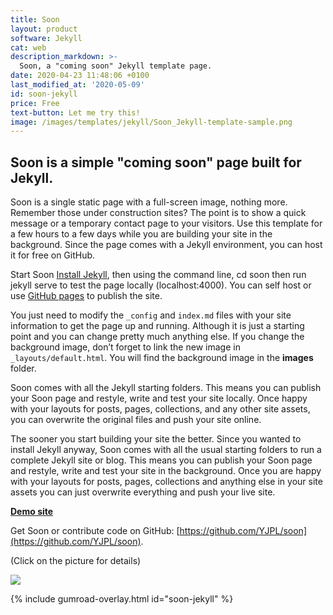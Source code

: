 ```yaml
---
title: Soon
layout: product
software: Jekyll
cat: web
description_markdown: >-
  Soon, a "coming soon" Jekyll template page.
date: 2020-04-23 11:48:06 +0100
last_modified_at: '2020-05-09'
id: soon-jekyll
price: Free
text-button: Let me try this!
image: /images/templates/jekyll/Soon_Jekyll-template-sample.png
---
```


## Soon is a simple "coming soon" page built for Jekyll.

Soon is a single static page with a full-screen image, nothing more. Remember those under construction sites? The point is to show a quick message or a temporary contact page to your visitors. Use this template for a few hours to a few days while you are building your site in the background. Since the page comes with a Jekyll environment, you can host it for free on GitHub.

Start Soon
[Install Jekyll](https://jekyllrb.com/docs/installation/), then using the command line, cd soon then run jekyll serve to test the page locally (localhost:4000). You can self host or use [GitHub pages](https://pages.github.com) to publish the site.

You just need to modify the `_config` and `index.md` files with your site information to get the page up and running. Although it is just a starting point and you can change pretty much anything else. If you change the background image, don’t forget to link the new image in `_layouts/default.html`. You will find the background image in the **images** folder.

Soon comes with all the Jekyll starting folders. This means you can publish your Soon page and restyle, write and test your site locally. Once happy with your layouts for posts, pages, collections, and any other site assets, you can overwrite the original files and push your site online.

The sooner you start building your site the better. Since you wanted to install Jekyll anyway, Soon comes with all the usual starting folders to run a complete Jekyll site or blog. This means you can publish your Soon page and restyle, write and test your site in the background. Once you are happy with your layouts for posts, pages, collections and anything else in your site assets you can just overwrite everything and push your live site.

**[Demo site](https://yjpl.github.io/soon/)**

Get Soon or contribute code on GitHub: [https://github.com/YJPL/soon](https://github.com/YJPL/soon).

<p class="tc f5 black-30 measure-wide lh-copy avenir">
(Click on the picture for details)
</p>

<a href="https://gum.co/soon-jekyll" class="no-underline pv2 grow db"><img class="w-100" src="{{site.baseurl}}/images/templates/jekyll/Soon_Jekyll-template-sample.png"></a>

{% include gumroad-overlay.html id="soon-jekyll" %}
